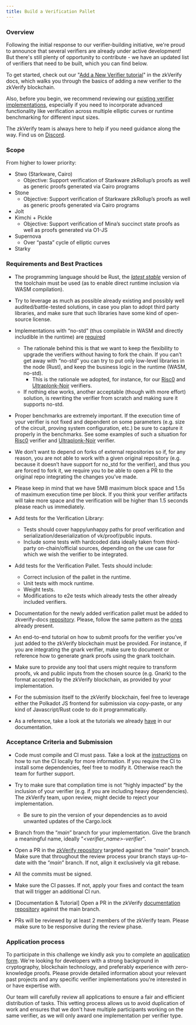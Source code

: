 ```yaml
---
title: Build a Verification Pallet
---
```


### Overview
Following the initial response to our verifier-building initiative, we're proud to announce that several verifiers are already under active development! But there's still plenty of opportunity to contribute - we have an updated list of verifiers that need to be built, which you can find below. 

To get started, check out our "[Add a New Verifier tutorial](https://docs.zkverify.io/tutorials/add-new-verifier/introduction)" in the zkVerify docs, which walks you through the basics of adding a new verifier to the zkVerify blockchain.

Also, before you begin, we recommend reviewing our [existing verifier implementations](https://github.com/HorizenLabs/zkVerify/tree/main/verifiers), especially if you need to incorporate advanced functionality like verification across multiple elliptic curves or runtime benchmarking for different input sizes. 

The zkVerify team is always here to help if you need guidance along the way. Find us on [Discord](https://discord.com/invite/zkverify).

### Scope
From higher to lower priority:

* Stwo (Starkware, Cairo)
    * Objective: Support verification of Starkware zkRollup’s proofs as well as generic proofs generated via Cairo programs
* Stone
    * Objective: Support verification of Starkware zkRollup’s proofs as well as generic proofs generated via Cairo programs
* Jolt
* Kimchi + Pickle
    * Objective: Support verification of Mina’s succinct state proofs as well as proofs generated via O1-JS
* Supernova 
    * Over “pasta” cycle of elliptic curves
* Starky

### Requirements and Best Practices

* The programming language should be Rust, the <u><i>latest stable</i></u> version of the toolchain must be used (as to enable direct runtime inclusion via WASM compilation).

* Try to leverage as much as possible already existing and possibly well audited/battle-tested solutions, in case you plan to adopt third party libraries, and make sure that such libraries have some kind of open-source license.

* Implementations with “no-std” (thus compilable in WASM and directly includible in the runtime) are <u>required</u>
    * The rationale behind this is that we want to keep the flexibility to upgrade the verifiers without having to fork the chain. If you can’t get away with “no-std” you can try to put only low-level libraries in the node (Rust), and keep the business logic in the runtime (WASM, no-std).
        * This is the rationale we adopted, for instance, for our [Risc0](https://github.com/zkVerify/zkVerify/blob/main/native/src/risc0.rs) and [Ultraplonk-Noir](https://github.com/zkVerify/zkVerify/blob/main/native/src/ultraplonk.rs) verifiers.
    * If nothing else works, another acceptable (though with more effort) solution, is rewriting the verifier from scratch and making sure it supports no-std.

* Proper benchmarks are extremely important. If the execution time of your verifier is not fixed and dependent on some parameters (e.g. size of the circuit, proving system configuration, etc.) be sure to capture it properly in the benchmarks. See some examples of such a situation for [Risc0](https://github.com/zkVerify/zkVerify/blob/main/verifiers/risc0/src/benchmarking.rs) verifier and [Ultraplonk-Noir](https://github.com/zkVerify/zkVerify/blob/main/verifiers/ultraplonk/src/benchmarking.rs) verifier.

* We don’t want to depend on forks of external repositories so if, for any reason, you are not able to work with a given original repository (e.g. because it doesn’t have support for no_std for the verifier), and thus you are forced to fork it, we require you to be able to open a PR to the original repo integrating the changes you’ve made.

* Please keep in mind that we have 5MB maximum block space and 1.5s of maximum execution time per block. If you think your verifier artifacts will take more space and the verification will be higher than 1.5 seconds please reach us immediately.

* Add tests for the Verification Library:
    * Tests should cover happy/unhappy paths for proof verification and serialization/deserialization of vk/proof/public inputs. 
    * Include some tests with hardcoded data ideally taken from third-party on-chain/official sources, depending on the use case for which we wish the verifier to be integrated.


* Add tests for the Verification Pallet. Tests should include:
    * Correct inclusion of the pallet in the runtime.
    * Unit tests with mock runtime.
    * Weight tests.
    * Modifications to e2e tests which already tests the other already included verifiers.


* Documentation for the newly added verification pallet must be added to zkverify-docs [repository](https://github.com/HorizenLabs/zkverify-docs). Please, follow the same pattern as the [ones](https://docs.zkverify.io/overview/verification_pallets/abstract/) already present.


* An end-to-end tutorial on how to submit proofs for the verifier you’ve just added to the zkVerify blockchain must be provided. For instance, if you are integrating the gnark verifier, make sure to document or reference how to generate gnark proofs using the gnark toolchain.


* Make sure to provide any tool that users might require to transform proofs, vk and public inputs from the chosen source (e.g. Gnark) to the format accepted by the zkVerify blockchain, as provided by your implementation.


* For the submission itself to the zkVerify blockchain, feel free to leverage either the Polkadot JS frontend for submission via copy-paste, or any kind of Javascript/Rust code to do it programmatically. 


* As a reference, take a look at the tutorials we already [have](https://docs.zkverify.io/tutorials/submit-proofs/typescript-example) in our documentation.

### Acceptance Criteria and Submission

* Code must compile and CI must pass. Take a look at the [instructions](https://github.com/HorizenLabs/zkVerify?tab=readme-ov-file#running-github-workflows-on-local-environment) on how to run the CI locally for more information. If you require the CI to install some dependencies, feel free to modify it. Otherwise reach the team for further support.

* Try to make sure that compilation time is not “highly impacted” by the inclusion of your verifier (e.g. if you are including heavy dependencies). The zkVerify team, upon review, might decide to reject your implementation.
    * Be sure to pin the version of your dependencies as to avoid unwanted updates of the Cargo.lock

* Branch from the “<i>main</i>” branch for your implementation. Give the branch a meaningful name, ideally "<i>\<verifier_name>-verifier</i>".

* Open a PR in the [zkVerify repository](https://github.com/HorizenLabs/zkVerify) targeted against the “<i>main</i>” branch. Make sure that throughout the review process your branch stays up-to-date with the “<i>main</i>” branch. If not, align it exclusively via git rebase.

* All the commits must be signed.

* Make sure the CI passes. If not, apply your fixes and contact the team that will trigger an additional CI run.

* [Documentation & Tutorial] Open a PR in the zkVerify [documentation repository](https://github.com/HorizenLabs/zkverify-docs) against the main branch.

* PRs will be reviewed by at least 2 members of the zkVerify team. Please make sure to be responsive during the review phase. 


### Application process
To participate in this challenge we kindly ask you to complete an [application form](https://forms.gle/idYKZ8n7T21embgLA). We're looking for developers with a strong background in cryptography, blockchain technology, and preferably experience with zero-knowledge proofs. Please provide detailed information about your relevant past projects and any specific verifier implementations you're interested in or have expertise with. 

Our team will carefully review all applications to ensure a fair and efficient distribution of tasks. This vetting process allows us to avoid duplication of work and ensures that we don't have multiple participants working on the same verifier, as we will only award one implementation per verifier type. 


